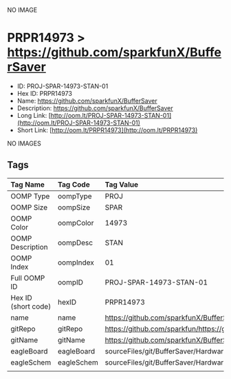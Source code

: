 


  
NO IMAGE  
# PRPR14973 > https://github.com/sparkfunX/BufferSaver

- ID: PROJ-SPAR-14973-STAN-01
- Hex ID: PRPR14973
- Name: https://github.com/sparkfunX/BufferSaver
- Description: https://github.com/sparkfunX/BufferSaver
- Long Link: [http://oom.lt/PROJ-SPAR-14973-STAN-01](http://oom.lt/PROJ-SPAR-14973-STAN-01)
- Short Link: [http://oom.lt/PRPR14973](http://oom.lt/PRPR14973)
  
NO IMAGES  
## Tags
  

|Tag Name|Tag Code|Tag Value|
| :--- | :--- | :--- |
|OOMP Type|oompType|PROJ|
|OOMP Size|oompSize|SPAR|
|OOMP Color|oompColor|14973|
|OOMP Description|oompDesc|STAN|
|OOMP Index|oompIndex|01|
|Full OOMP ID|oompID|PROJ-SPAR-14973-STAN-01|
|Hex ID (short code)|hexID|PRPR14973|
|name|name|https://github.com/sparkfunX/BufferSaver|
|gitRepo|gitRepo|https://github.com/sparkfun/https://github.com/sparkfunX/BufferSaver|
|gitName|gitName|https://github.com/sparkfunX/BufferSaver|
|eagleBoard|eagleBoard|sourceFiles/git/BufferSaver/Hardware/BufferSaver.brd|
|eagleSchem|eagleSchem|sourceFiles/git/BufferSaver/Hardware/BufferSaver.sch|
||||
